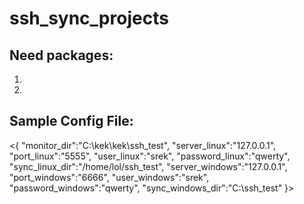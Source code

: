 # ssh_sync_projects

## Need packages:
1. <pip install paramiko>
2. <pip install wathdog>

## Sample Config File:
<{
  "monitor_dir":"C:\\kek\\kek\\ssh_test",
  "server_linux":"127.0.0.1",
  "port_linux":"5555",
  "user_linux":"srek",
  "password_linux":"qwerty",
  "sync_linux_dir":"/home/lol/ssh_test",
  "server_windows":"127.0.0.1",
  "port_windows":"6666",
  "user_windows":"srek",
  "password_windows":"qwerty",
  "sync_windows_dir":"C:\\ssh_test"
}>


